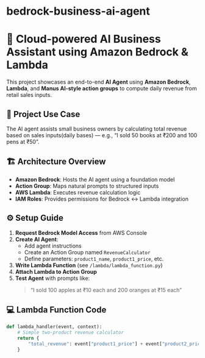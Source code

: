 # bedrock-business-ai-agent

# 🤖 Cloud-powered AI Business Assistant using Amazon Bedrock & Lambda

This project showcases an end-to-end **AI Agent** using **Amazon Bedrock**, **Lambda**, and **Manus AI-style action groups** to compute daily revenue from retail sales inputs.

## 📌 Project Use Case

The AI agent assists small business owners by calculating total revenue based on sales inputs(daily bases) — e.g., “I sold 50 books at ₹200 and 100 pens at ₹50”.

## 🏗️ Architecture Overview

- **Amazon Bedrock**: Hosts the AI agent using a foundation model
- **Action Group**: Maps natural prompts to structured inputs
- **AWS Lambda**: Executes revenue calculation logic
- **IAM Roles**: Provides permissions for Bedrock ↔ Lambda integration



## ⚙️ Setup Guide

1. **Request Bedrock Model Access** from AWS Console
2. **Create AI Agent**:
   - Add agent instructions
   - Create an Action Group named `RevenueCalculator`
   - Define parameters: `product1_name`, `product1_price`, etc.
3. **Write Lambda Function** (see `/lambda/lambda_function.py`)
4. **Attach Lambda to Action Group**
5. **Test Agent** with prompts like:
   > “I sold 100 apples at ₹10 each and 200 oranges at ₹15 each”

## 💻 Lambda Function Code

```python
def lambda_handler(event, context):
    # Simple two-product revenue calculator
    return {
        "total_revenue": event["product1_price"] + event["product2_price"]
    }

